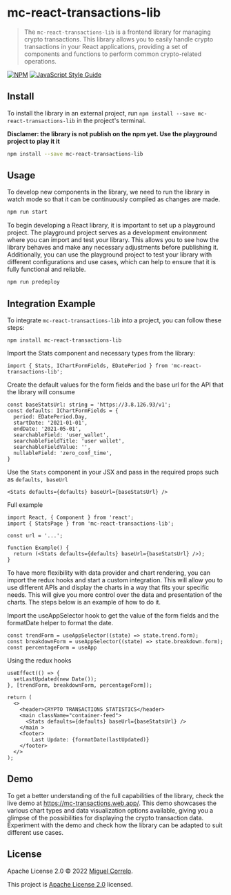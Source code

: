 # mc-react-transactions-lib

> The `mc-react-transactions-lib` is a frontend library for managing crypto transactions. This library allows you to easily handle crypto transactions in your React applications, providing a set of components and functions to perform common crypto-related operations.


[![NPM](https://img.shields.io/npm/v/mc-react-transactions-lib.svg)](https://www.npmjs.com/package/mc-react-transactions-lib) [![JavaScript Style Guide](https://img.shields.io/badge/code_style-standard-brightgreen.svg)](https://standardjs.com)

## Install

To install the library in an external project, run `npm install --save mc-react-transactions-lib` in the project's terminal. 

<b>Disclamer: the library is not publish on the npm yet. Use the playground project to play it it</b>

```bash
npm install --save mc-react-transactions-lib
```

## Usage

To develop new components in the library, we need to run the library in watch mode so that it can be continuously compiled as changes are made.

```bash
npm run start
```

To begin developing a React library, it is important to set up a playground project. The playground project serves as a development environment where you can import and test your library. This allows you to see how the library behaves and make any necessary adjustments before publishing it. Additionally, you can use the playground project to test your library with different configurations and use cases, which can help to ensure that it is fully functional and reliable.

```bash
npm run predeploy
```

## Integration Example

To integrate `mc-react-transactions-lib` into a project, you can follow these steps:


```shell
npm install mc-react-transactions-lib
```

Import the Stats component and necessary types from the library:

```tsx
import { Stats, IChartFormFields, EDatePeriod } from 'mc-react-transactions-lib';
```

Create the default values for the form fields and the base url for the API that the library will consume

```tsx
const baseStatsUrl: string = 'https://3.8.126.93/v1';
const defaults: IChartFormFields = {
  period: EDatePeriod.Day,
  startDate: '2021-01-01',
  endDate: '2021-05-01',
  searchableField: 'user_wallet',
  searchableFieldTitle: 'user wallet',
  searchableFieldValue: '',
  nullableField: 'zero_conf_time',
}
```

Use the `Stats` component in your JSX and pass in the required props such as `defaults, baseUrl`

```tsx
<Stats defaults={defaults} baseUrl={baseStatsUrl} />
```

Full example

```tsx
import React, { Component } from 'react';
import { StatsPage } from 'mc-react-transactions-lib';

const url = '...';

function Example() {
  return (<Stats defaults={defaults} baseUrl={baseStatsUrl} />);
}
```


To have more flexibility with data provider and chart rendering, you can import the redux hooks and start a custom integration. This will allow you to use different APIs and display the charts in a way that fits your specific needs. This will give you more control over the data and presentation of the charts. The steps below is an example of how to do it.

Import the useAppSelector hook to get the value of the form fields and the formatDate helper to format the date.

```tsx
const trendForm = useAppSelector((state) => state.trend.form);
const breakdownForm = useAppSelector((state) => state.breakdown.form);
const percentageForm = useApp 
```

Using the redux hooks

```tsx
useEffect(() => {
  setLastUpdated(new Date());
}, [trendForm, breakdownForm, percentageForm]);

return (
  <>
    <header>CRYPTO TRANSACTIONS STATISTICS</header>
    <main className="container-feed">
      <Stats defaults={defaults} baseUrl={baseStatsUrl} />
    </main >
    <footer>
        Last Update: {formatDate(lastUpdated)}
    </footer>
  </>
);
```

## Demo

To get a better understanding of the full capabilities of the library, check the live demo at https://mc-transactions.web.app/. This demo showcases the various chart types and data visualization options available, giving you a glimpse of the possibilities for displaying the crypto transaction data. Experiment with the demo and check how the library can be adapted to suit different use cases.


## License

Apache License 2.0 © 2022 [Miguel Correlo](https://github.com/mmcorrelo).

This project is [Apache License 2.0](https://github.com/mmcorrelo/mc-reat-transactions-lib/blob/main/LICENSE) licensed.
